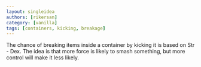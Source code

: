 ```yaml
---
layout: singleidea
authors: [rikersan]
category: [vanilla]
tags: [containers, kicking, breakage]
---
```

The chance of breaking items inside a container by kicking it is based on Str - Dex. The idea is that more force is likely to smash something, but more control will make it less likely.
